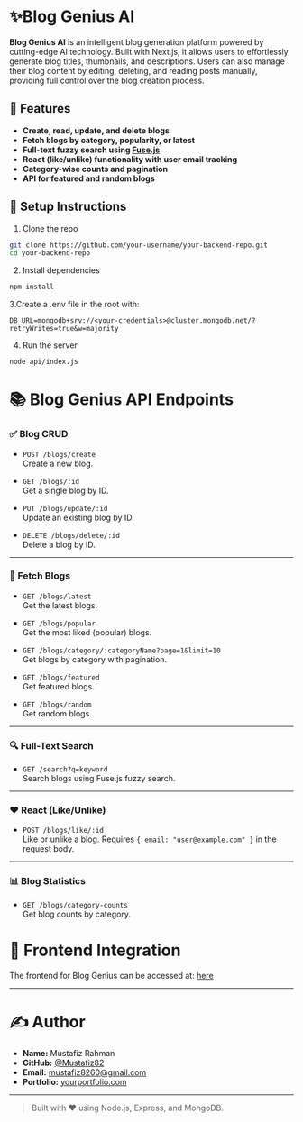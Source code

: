 # ✨Blog Genius AI

**Blog Genius AI** is an intelligent blog generation platform powered by cutting-edge AI technology. Built with Next.js, it allows users to effortlessly generate blog titles, thumbnails, and descriptions. Users can also manage their blog content by editing, deleting, and reading posts manually, providing full control over the blog creation process.


## 🚀 Features

- **Create, read, update, and delete blogs**
- **Fetch blogs by category, popularity, or latest**
- **Full-text fuzzy search using [Fuse.js](https://fusejs.io/)**
- **React (like/unlike) functionality with user email tracking**
- **Category-wise counts and pagination**
- **API for featured and random blogs**


## 🔧 Setup Instructions

1. Clone the repo

```bash
git clone https://github.com/your-username/your-backend-repo.git
cd your-backend-repo
```

2. Install dependencies

```bash
npm install
```

3.Create a .env file in the root with:

```env
DB_URL=mongodb+srv://<your-credentials>@cluster.mongodb.net/?retryWrites=true&w=majority
```

4. Run the server

```bash
node api/index.js
```



# 📚 Blog Genius API Endpoints

### ✅ Blog CRUD

- `POST /blogs/create`  
  Create a new blog.

- `GET /blogs/:id`  
  Get a single blog by ID.

- `PUT /blogs/update/:id`  
  Update an existing blog by ID.

- `DELETE /blogs/delete/:id`  
  Delete a blog by ID.

---

### 📂 Fetch Blogs

- `GET /blogs/latest`  
  Get the latest blogs.

- `GET /blogs/popular`  
  Get the most liked (popular) blogs.

- `GET /blogs/category/:categoryName?page=1&limit=10`  
  Get blogs by category with pagination.

- `GET /blogs/featured`  
  Get featured blogs.

- `GET /blogs/random`  
  Get random blogs.

---

### 🔍 Full-Text Search

- `GET /search?q=keyword`  
  Search blogs using Fuse.js fuzzy search.

---

### ❤️ React (Like/Unlike)

- `POST /blogs/like/:id`  
  Like or unlike a blog. Requires `{ email: "user@example.com" }` in the request body.

---

### 📊 Blog Statistics

- `GET /blogs/category-counts`  
  Get blog counts by category.



# 🔗 Frontend Integration

The frontend for Blog Genius can be accessed at: [here](https://github.com/Mustafiz82/blog-genius)

---

# ✍️ Author

- **Name:** Mustafiz Rahman 
- **GitHub:** [@Mustafiz82](https://github.com/Mustafiz82)  
- **Email:** [mustafiz8260@gmail.com](mailto:mustafiz8260@gmail.com)  
- **Portfolio:** [yourportfolio.com](https://mustafizrahman.vercel.app/)

---

> Built with ❤️ using Node.js, Express, and MongoDB.

